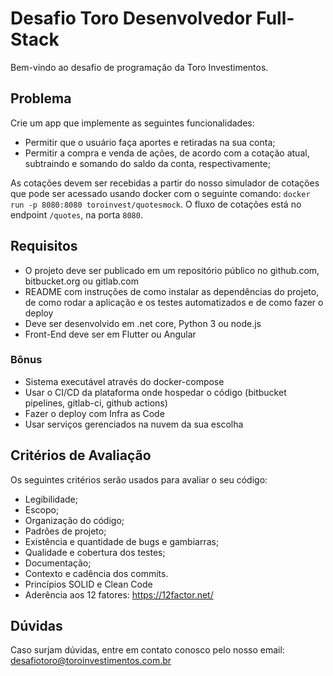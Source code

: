# Desafio Toro Desenvolvedor Full-Stack

Bem-vindo ao desafio de programação da Toro Investimentos.

## Problema

Crie um app que implemente as seguintes funcionalidades:
- Permitir que o usuário faça aportes e retiradas na sua conta;
- Permitir a compra e venda de ações, de acordo com a cotação atual, subtraindo e somando do saldo da conta, respectivamente;

As cotações devem ser recebidas a partir do nosso simulador de cotações que pode ser acessado usando docker com o seguinte comando: `docker run -p 8080:8080 toroinvest/quotesmock`. O fluxo de cotações está no endpoint `/quotes`, na porta `8080`.

## Requisitos

- O projeto deve ser publicado em um repositório público no github.com, bitbucket.org ou gitlab.com
- README com instruções de como instalar as dependências do projeto, de como rodar a aplicação e os testes automatizados e de como fazer o deploy
- Deve ser desenvolvido em .net core, Python 3 ou node.js
- Front-End deve ser em Flutter ou Angular

### Bônus

- Sistema executável através do docker-compose
- Usar o CI/CD da plataforma onde hospedar o código (bitbucket pipelines, gitlab-ci, github actions)
- Fazer o deploy com Infra as Code
- Usar serviços gerenciados na nuvem da sua escolha

## Critérios de Avaliação

Os seguintes critérios serão usados para avaliar o seu código:
- Legibilidade;
- Escopo;
- Organização do código;
- Padrões de projeto;
- Existência e quantidade de bugs e gambiarras;
- Qualidade e cobertura dos testes;
- Documentação;
- Contexto e cadência dos commits.
- Princípios SOLID e Clean Code
- Aderência aos 12 fatores: https://12factor.net/

## Dúvidas

Caso surjam dúvidas, entre em contato conosco pelo nosso email: desafiotoro@toroinvestimentos.com.br
